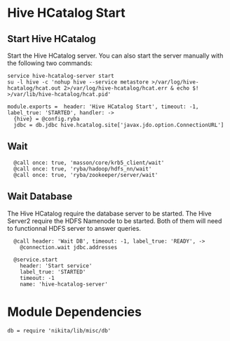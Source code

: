 
# Hive HCatalog Start


## Start Hive HCatalog

Start the Hive HCatalog server. You can also start the server manually with the
following two commands:

```
service hive-hcatalog-server start
su -l hive -c 'nohup hive --service metastore >/var/log/hive-hcatalog/hcat.out 2>/var/log/hive-hcatalog/hcat.err & echo $! >/var/lib/hive-hcatalog/hcat.pid'
```

    module.exports =  header: 'Hive HCatalog Start', timeout: -1, label_true: 'STARTED', handler: ->
      {hive} = @config.ryba
      jdbc = db.jdbc hive.hcatalog.site['javax.jdo.option.ConnectionURL']

## Wait

      @call once: true, 'masson/core/krb5_client/wait'
      @call once: true, 'ryba/hadoop/hdfs_nn/wait'
      @call once: true, 'ryba/zookeeper/server/wait'

## Wait Database

The Hive HCatalog require the database server to be started. The Hive Server2
require the HDFS Namenode to be started. Both of them will need to functionnal
HDFS server to answer queries.

      @call header: 'Wait DB', timeout: -1, label_true: 'READY', ->
        @connection.wait jdbc.addresses

      @service.start
        header: 'Start service'
        label_true: 'STARTED'
        timeout: -1
        name: 'hive-hcatalog-server'

# Module Dependencies

    db = require 'nikita/lib/misc/db'
